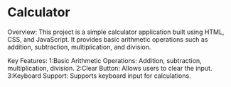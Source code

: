 # Calculator
Overview:
This project is a simple calculator application built using HTML, CSS, and JavaScript. It provides basic arithmetic operations such as addition, subtraction, multiplication, and division.

Key Features:
1:Basic Arithmetic Operations: Addition, subtraction, multiplication, division.
2:Clear Button: Allows users to clear the input.
3:Keyboard Support: Supports keyboard input for calculations.
